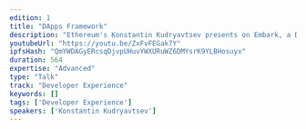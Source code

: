 ```yaml
---
edition: 1
title: "DApps Framework"
description: "Ethereum's Konstantin Kudryavtsev presents on Embark, a DApp Development Framework built by Iuri Mathias."
youtubeUrl: "https://youtu.be/ZxFvFEGak7Y"
ipfsHash: "QmYWDAGyERcsqDjvpUHuvYWXURuWZ6DMYsrK9YLBHosuyx"
duration: 564
expertise: "Advanced"
type: "Talk"
track: "Developer Experience"
keywords: []
tags: ['Developer Experience']
speakers: ['Konstantin Kudryavtsev']
---
```

